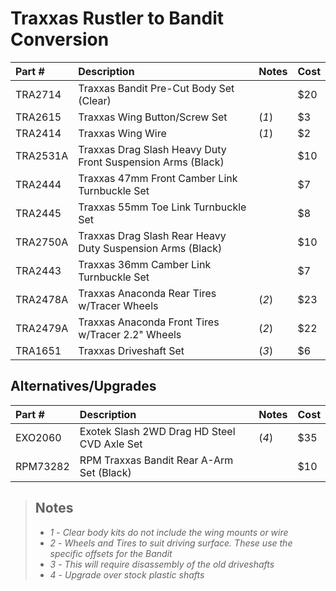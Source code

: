 # Traxxas Rustler to Bandit Conversion

| Part #   | Description                                                 | Notes | Cost |
| :------- | :---------------------------------------------------------- | :---- | :--- |
| TRA2714  | Traxxas Bandit Pre-Cut Body Set (Clear)                     |       | $20  |
| TRA2615  | Traxxas Wing Button/Screw Set                               | (_1_) | $3   |
| TRA2414  | Traxxas Wing Wire                                           | (_1_) | $2   |
| TRA2531A | Traxxas Drag Slash Heavy Duty Front Suspension Arms (Black) |       | $10  |
| TRA2444  | Traxxas 47mm Front Camber Link Turnbuckle Set               |       | $7   |
| TRA2445  | Traxxas 55mm Toe Link Turnbuckle Set                        |       | $8   |
| TRA2750A | Traxxas Drag Slash Rear Heavy Duty Suspension Arms (Black)  |       | $10  |
| TRA2443  | Traxxas 36mm Camber Link Turnbuckle Set                     |       | $7   |
| TRA2478A | Traxxas Anaconda Rear Tires w/Tracer Wheels                 | (_2_) | $23  |
| TRA2479A | Traxxas Anaconda Front Tires w/Tracer 2.2" Wheels           | (_2_) | $22  |
| TRA1651  | Traxxas Driveshaft Set                                      | (_3_) | $6   |

## Alternatives/Upgrades

| Part #   | Description                                 | Notes | Cost |
| :------- | :------------------------------------------ | :---- | :--- |
| EXO2060  | Exotek Slash 2WD Drag HD Steel CVD Axle Set | (_4_) | $35  |
| RPM73282 | RPM Traxxas Bandit Rear A-Arm Set (Black)   |       | $10  |

> ## Notes
>
> -   _1_ - _Clear body kits do not include the wing mounts or wire_
> -   _2_ - _Wheels and Tires to suit driving surface. These use the specific offsets for the Bandit_
> -   _3_ - _This will require disassembly of the old driveshafts_
> -   _4_ - _Upgrade over stock plastic shafts_
